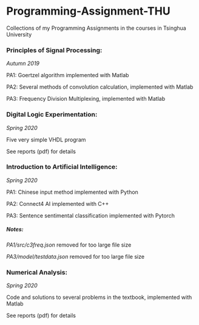 # Programming-Assignment-THU
Collections of my Programming Assignments in the courses in Tsinghua University

### Principles of Signal Processing:

*Autumn 2019*

PA1: Goertzel algorithm implemented with Matlab

PA2: Several methods of convolution calculation, implemented with Matlab

PA3: Frequency Division Multiplexing, implemented with Matlab

### Digital Logic Experimentation:

*Spring 2020*

Five very simple VHDL program

See reports (pdf) for details

### Introduction to Artificial Intelligence:

*Spring 2020*

PA1: Chinese input method implemented with Python

PA2: Connect4 AI implemented with C++

PA3: Sentence sentimental classification implemented with Pytorch

##### Notes:

*PA1/src/c3freq.json* removed for too large file size	

*PA3/model/testdata.json* removed for too large file size

### Numerical Analysis:

*Spring 2020*

Code and solutions to several problems in the textbook, implemented with Matlab

See reports (pdf) for details